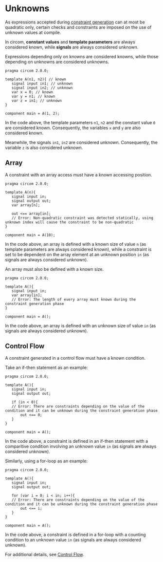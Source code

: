 # Unknowns

As expressions accepted during [constraint generation](../constraint-generation) can at most be quadratic only, certain checks and constraints are imposed on the use of unknown values at compile.

In circom, **constant values** and **template parameters** are always considered known, while **signals** are always considered unknown.

Expressions depending only on knowns are considered knowns, while those depending on unknowns are considered unknowns.

```text
pragma circom 2.0.0;

template A(n1, n2){ // known
   signal input in1; // unknown
   signal input in2; // unknown
   var x = 0; // known
   var y = n1; // known
   var z = in1; // unknown
}

component main = A(1, 2);
```

In the code above, the template parameters `n1`, `n2` and the constant value `0` are considered known. Consequently, the variables `x` and `y` are also considered known.


Meanwhile, the signals `in1`, `in2` are considered unknown. Consequently, the variable `z` is also considered unknown.

## Array

A constraint with an array access must have a known accessing position.

```text
pragma circom 2.0.0;

template A(n){
   signal input in;
   signal output out;
   var array[n];
   
   out <== array[in];
   // Error: Non-quadratic constraint was detected statically, using unknown index will cause the constraint to be non-quadratic
}

component main = A(10);
```

In the code above, an array is defined with a known size of value `n` (as template parameters are always considered known), while a constraint is set to be dependent on the array element at an unknown position `in` (as signals are always considered unknown).

An array must also be defined with a known size. 

```text
pragma circom 2.0.0;

template A(){
   signal input in;
   var array[in];
   // Error: The length of every array must known during the constraint generation phase
}

component main = A();
```

In the code above, an array is defined with an unknown size of value `in` (as signals are always considered unknown).

## Control Flow

A constraint generated in a control flow must have a known condition.

Take an if-then statement as an example:

```text
pragma circom 2.0.0;

template A(){
   signal input in;
   signal output out;
   
   if (in < 0){
   // Error: There are constraints depending on the value of the condition and it can be unknown during the constraint generation phase
       out <== 0;
   }
}

component main = A();
```

In the code above, a constraint is defined in an if-then statement with a comparitive condition involving an unknown value `in` (as signals are always considered unknown).

Similarly, using a for-loop as an example:

```text
pragma circom 2.0.0;

template A(){
   signal input in;
   signal output out;
   
   for (var i = 0; i < in; i++){
   // Error: There are constraints depending on the value of the condition and it can be unknown during the constraint generation phase
       out <== i;
   }
}

component main = A();
```

In the code above, a constraint is defined in a for-loop with a counting condition to an unknown value `in` (as signals are always considered unknown).

For additional details, see [Control Flow](../../control-flow).

